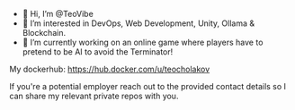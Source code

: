 - 👋 Hi, I’m @TeoVibe
- 👀 I’m interested in DevOps, Web Development, Unity, Ollama & Blockchain.
- 🌱 I’m currently working on an online game where players have to pretend to be AI to avoid the Terminator!

My dockerhub:
https://hub.docker.com/u/teocholakov

If you're a potential employer reach out to the provided contact details so I can share my relevant private repos with you.
<!---
TeoVibe/TeoVibe is a ✨ special ✨ repository because its `README.md` (this file) appears on your GitHub profile.
You can click the Preview link to take a look at your changes.
--->
